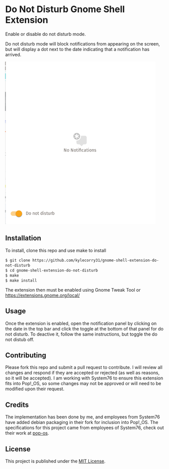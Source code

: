 # Do Not Disturb Gnome Shell Extension
Enable or disable do not disturb mode. 

Do not disturb mode will block notifications from appearing on the screen, but will display a dot next to the date indicating that a notification has arrived.

![Do not disturb](screenshots/do-not-disturb.png)


## Installation
To install, clone this repo and use make to install

```shell
$ git clone https://github.com/kylecorry31/gnome-shell-extension-do-not-disturb
$ cd gnome-shell-extension-do-not-disturb
$ make
$ make install
```

The extension then must be enabled using Gnome Tweak Tool or https://extensions.gnome.org/local/

## Usage
Once the extension is enabled, open the notification panel by clicking on the date in the top bar and click the toggle at the bottom of that panel for do not disturb. To deactive it, follow the same instructions, but toggle the do not distub off. 

## Contributing
Please fork this repo and submit a pull request to contribute. I will review all changes and respond if they are accepted or rejected (as well as reasons, so it will be accepted). I am working with System76 to ensure this extension fits into Pop!\_OS, so some changes may not be approved or will need to be modified upon their request. 

## Credits
The implementation has been done by me, and employees from System76 have added debian packaging in their fork for inclusion into Pop!\_OS. The specifications for this project came from employees of System76, check out their work at [pop-os](https://github.com/pop-os).

## License
This project is published under the [MIT License](LICENSE).   